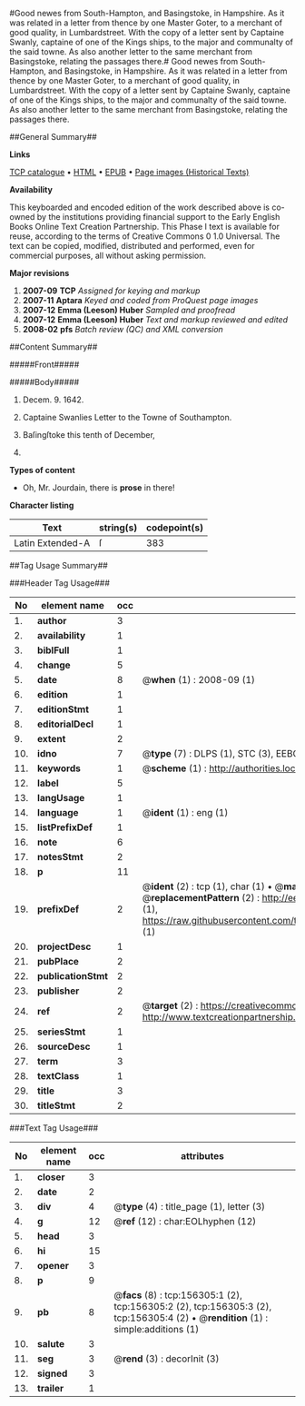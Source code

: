 #Good newes from South-Hampton, and Basingstoke, in Hampshire. As it was related in a letter from thence by one Master Goter, to a merchant of good quality, in Lumbardstreet. With the copy of a letter sent by Captaine Swanly, captaine of one of the Kings ships, to the major and communalty of the said towne. As also another letter to the same merchant from Basingstoke, relating the passages there.#
Good newes from South-Hampton, and Basingstoke, in Hampshire. As it was related in a letter from thence by one Master Goter, to a merchant of good quality, in Lumbardstreet. With the copy of a letter sent by Captaine Swanly, captaine of one of the Kings ships, to the major and communalty of the said towne. As also another letter to the same merchant from Basingstoke, relating the passages there.

##General Summary##

**Links**

[TCP catalogue](http://www.ota.ox.ac.uk/tcp/)  • 
[HTML](http://tei.it.ox.ac.uk/tcp/Texts-HTML/free/A85/A85361.html)  • 
[EPUB](http://tei.it.ox.ac.uk/tcp/Texts-EPUB/free/A85/A85361.epub) • 
[Page images (Historical Texts)](https://data.historicaltexts.jisc.ac.uk/view?pubId=eebo-99873584e&pageId=eebo-99873584e-156305-1)

**Availability**

This keyboarded and encoded edition of the
	       work described above is co-owned by the institutions
	       providing financial support to the Early English Books
	       Online Text Creation Partnership. This Phase I text is
	       available for reuse, according to the terms of Creative
	       Commons 0 1.0 Universal. The text can be copied,
	       modified, distributed and performed, even for
	       commercial purposes, all without asking permission.

**Major revisions**

1. __2007-09__ __TCP__ *Assigned for keying and markup*
1. __2007-11__ __Aptara__ *Keyed and coded from ProQuest page images*
1. __2007-12__ __Emma (Leeson) Huber__ *Sampled and proofread*
1. __2007-12__ __Emma (Leeson) Huber__ *Text and markup reviewed and edited*
1. __2008-02__ __pfs__ *Batch review (QC) and XML conversion*

##Content Summary##

#####Front#####

#####Body#####

1. Decem. 9. 1642.

1. Captaine Swanlies Letter to the
Towne of Southampton.

1. Baſingſtoke this tenth of December,
1642.

**Types of content**

  * Oh, Mr. Jourdain, there is **prose** in there!

**Character listing**


|Text|string(s)|codepoint(s)|
|---|---|---|
|Latin Extended-A|ſ|383|

##Tag Usage Summary##

###Header Tag Usage###

|No|element name|occ|attributes|
|---|---|---|---|
|1.|__author__|3||
|2.|__availability__|1||
|3.|__biblFull__|1||
|4.|__change__|5||
|5.|__date__|8| @__when__ (1) : 2008-09 (1)|
|6.|__edition__|1||
|7.|__editionStmt__|1||
|8.|__editorialDecl__|1||
|9.|__extent__|2||
|10.|__idno__|7| @__type__ (7) : DLPS (1), STC (3), EEBO-CITATION (1), PROQUEST (1), VID (1)|
|11.|__keywords__|1| @__scheme__ (1) : http://authorities.loc.gov/ (1)|
|12.|__label__|5||
|13.|__langUsage__|1||
|14.|__language__|1| @__ident__ (1) : eng (1)|
|15.|__listPrefixDef__|1||
|16.|__note__|6||
|17.|__notesStmt__|2||
|18.|__p__|11||
|19.|__prefixDef__|2| @__ident__ (2) : tcp (1), char (1)  •  @__matchPattern__ (2) : ([0-9\-]+):([0-9IVX]+) (1), (.+) (1)  •  @__replacementPattern__ (2) : http://eebo.chadwyck.com/downloadtiff?vid=$1&page=$2 (1), https://raw.githubusercontent.com/textcreationpartnership/Texts/master/tcpchars.xml#$1 (1)|
|20.|__projectDesc__|1||
|21.|__pubPlace__|2||
|22.|__publicationStmt__|2||
|23.|__publisher__|2||
|24.|__ref__|2| @__target__ (2) : https://creativecommons.org/publicdomain/zero/1.0/ (1), http://www.textcreationpartnership.org/docs/. (1)|
|25.|__seriesStmt__|1||
|26.|__sourceDesc__|1||
|27.|__term__|3||
|28.|__textClass__|1||
|29.|__title__|3||
|30.|__titleStmt__|2||


###Text Tag Usage###

|No|element name|occ|attributes|
|---|---|---|---|
|1.|__closer__|3||
|2.|__date__|2||
|3.|__div__|4| @__type__ (4) : title_page (1), letter (3)|
|4.|__g__|12| @__ref__ (12) : char:EOLhyphen (12)|
|5.|__head__|3||
|6.|__hi__|15||
|7.|__opener__|3||
|8.|__p__|9||
|9.|__pb__|8| @__facs__ (8) : tcp:156305:1 (2), tcp:156305:2 (2), tcp:156305:3 (2), tcp:156305:4 (2)  •  @__rendition__ (1) : simple:additions (1)|
|10.|__salute__|3||
|11.|__seg__|3| @__rend__ (3) : decorInit (3)|
|12.|__signed__|3||
|13.|__trailer__|1||
